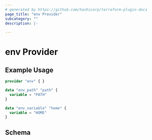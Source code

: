 ```yaml
---
# generated by https://github.com/hashicorp/terraform-plugin-docs
page_title: "env Provider"
subcategory: ""
description: |-
  
---
```


# env Provider



## Example Usage

```terraform
provider "env" { }

data "env_path" "path" {
  variable = "PATH"
}

data "env_variable" "home" {
  variable = "HOME"
}
```

<!-- schema generated by tfplugindocs -->
## Schema
